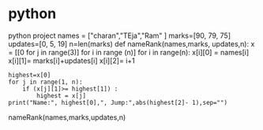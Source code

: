 # python
python project
names = ["charan","TEja","Ram" ]
marks=[90, 79, 75]
updates=[0, 5, 19]
n=len(marks)
def nameRank(names,marks, updates,n):
    x = [[0 for j in range(3)] for i in range (n)]
    for i in range(n):
        x[i][0] = names[i]
        x[i][1]= marks[i]+updates[i]
        x[i][2]= i+1

    highest=x[0]
    for j in range(1, n):
        if (x[j][1]>= highest[1]) :
            highest = x[j]
    print("Name:", highest[0],", Jump:",abs(highest[2]- 1),sep="")
nameRank(names,marks,updates,n)
